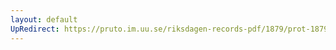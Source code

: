```yaml
---
layout: default
UpRedirect: https://pruto.im.uu.se/riksdagen-records-pdf/1879/prot-1879--ak--055.pdf
---
```

